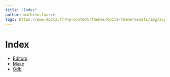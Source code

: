```yaml
---
title: "Index"
author: mathieu.fourre
logo: https://www.epita.fr/wp-content/themes/epita-theme/assets/img/svg/EPITA\_LOGO\_INGENIEUR\_CMJN.svg
---
```


# Index
- [Editors](editor.html)
- [Make](makefiles.html)
- [Gdb](gdb.html)
